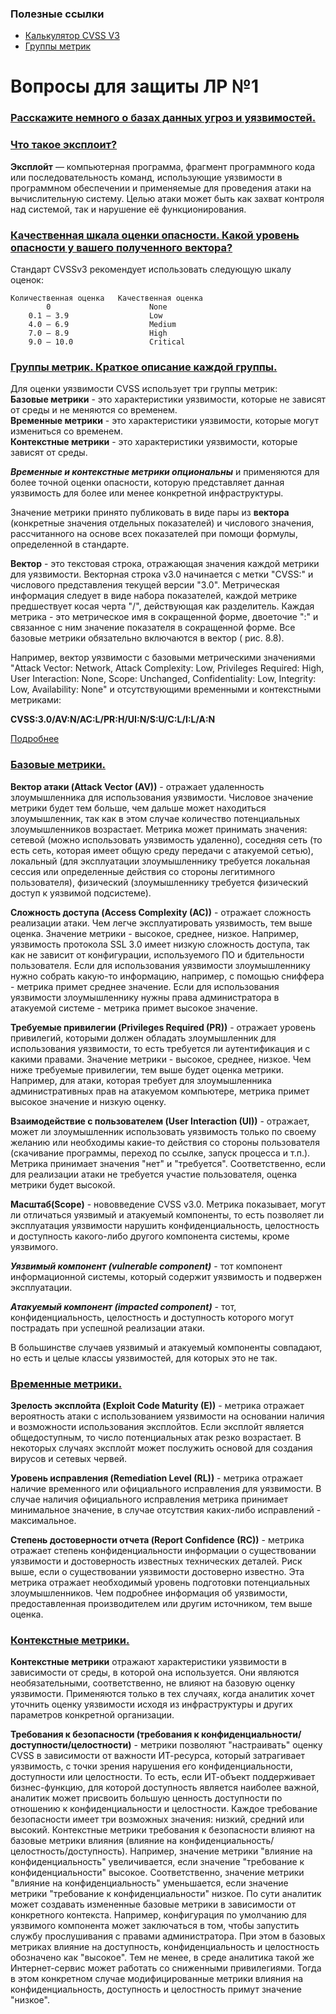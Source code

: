 
### Полезные ссылки
* [Калькулятор CVSS V3](https://bdu.fstec.ru/calc3)
* [Группы метрик](https://intuit.ru/studies/courses/3649/891/lecture/32334?page=4)

# Вопросы для защиты ЛР №1

### <ins>Расскажите немного о базах данных угроз и уязвимостей.</ins>

### <ins>Что такое эксплоит? </ins>

**Эксплойт** — компьютерная программа, фрагмент программного кода или последовательность команд, использующие уязвимости в программном обеспечении и применяемые для проведения атаки на вычислительную систему. Целью атаки может быть как захват контроля над системой, так и нарушение её функционирования.


###  <ins>Качественная шкала оценки опасности. Какой уровень опасности у вашего полученного вектора?</ins>
    
Стандарт CVSSv3 рекомендует использовать следующую шкалу оценок:

    Количественная оценка	Качественная оценка
            0	                   None
        0.1 — 3.9	               Low
        4.0 — 6.9	               Medium
        7.0 — 8.9	               High
        9.0 — 10.0	               Critical


###  <ins>Группы метрик. Краткое описание каждой группы.</ins>

Для оценки уязвимости CVSS использует три группы метрик: <br>
**Базовые метрики** - это характеристики уязвимости, которые не зависят от среды и не меняются со временем.<br>
**Временные метрики** - это характеристики уязвимости, которые могут измениться со временем.<br>
**Контекстные метрики** - это характеристики уязвимости, которые зависят от среды.<br>

***Временные и контекстные метрики опциональны*** и применяются для более точной оценки опасности, которую представляет данная уязвимость для более или менее конкретной инфраструктуры.

Значение метрики принято публиковать в виде пары из **вектора** (конкретные значения отдельных показателей) и числового значения, рассчитанного на основе всех показателей при помощи формулы, определенной в стандарте.

**Вектор** - это текстовая строка, отражающая значения каждой метрики для уязвимости. Векторная строка v3.0 начинается с метки "CVSS:" и числового представления текущей версии "3.0". Метрическая информация следует в виде набора показателей, каждой метрике предшествует косая черта "/", действующая как разделитель. Каждая метрика - это метрическое имя в сокращенной форме, двоеточие ":" и связанное с ним значение показателя в сокращенной форме. Все базовые метрики обязательно включаются в вектор ( рис. 8.8).

Например, вектор уязвимости с базовыми метрическими значениями "Attack Vector: Network, Attack Complexity: Low, Privileges Required: High, User Interaction: None, Scope: Unchanged, Confidentiality: Low, Integrity: Low, Availability: None" и отсутствующими временными и контекстными метриками:

**CVSS:3.0/AV:N/AC:L/PR:H/UI:N/S:U/C:L/I:L/A:N**

[Подробнее](https://intuit.ru/studies/courses/3649/891/lecture/32334?page=4)

### <ins>Базовые метрики.</ins>

**Вектор атаки (Attack Vector (AV))** - отражает удаленность злоумышленника для использования уязвимости. Числовое значение метрики будет тем больше, чем дальше может находиться злоумышленник, так как в этом случае количество потенциальных злоумышленников возрастает. Метрика может принимать значения: сетевой (можно использовать уязвимость удаленно), соседняя сеть (то есть сеть, которая имеет общую среду передачи с атакуемой сетью), локальный (для эксплуатации злоумышленнику требуется локальная сессия или определенные действия со стороны легитимного пользователя), физический (злоумышленнику требуется физический доступ к уязвимой подсистеме).

**Сложность доступа (Access Complexity (AC))** - отражает сложность реализации атаки. Чем легче эксплуатировать уязвимость, тем выше оценка. Значение метрики - высокое, среднее, низкое. Например, уязвимость протокола SSL 3.0 имеет низкую сложность доступа, так как не зависит от конфигурации, используемого ПО и бдительности пользователя. Если для использования уязвимости злоумышленнику нужно собрать какую-то информацию, например, с помощью сниффера - метрика примет среднее значение. Если для использования уязвимости злоумышленнику нужны права администратора в атакуемой системе - метрика примет высокое значение.

**Требуемые привилегии (Privileges Required (PR))** - отражает уровень привилегий, которыми должен обладать злоумышленник для использования уязвимости, то есть требуется ли аутентификация и с какими правами. Значение метрики - высокое, среднее, низкое. Чем ниже требуемые привилегии, тем выше будет оценка метрики. Например, для атаки, которая требует для злоумышленника административных прав на атакуемом компьютере, метрика примет высокое значение и низкую оценку.

**Взаимодействие с пользователем (User Interaction (UI))** - отражает, может ли злоумышленник использовать уязвимость только по своему желанию или необходимы какие-то действия со стороны пользователя (скачивание программы, переход по ссылке, запуск процесса и т.п.). Метрика принимает значения "нет" и "требуется". Соответственно, если для реализации атаки не требуется участие пользователя, оценка метрики будет высокой.

**Масштаб(Scope)** - нововведение CVSS v3.0. Метрика показывает, могут ли отличаться уязвимый и атакуемый компоненты, то есть позволяет ли эксплуатация уязвимости нарушить конфиденциальность, целостность и доступность какого-либо другого компонента системы, кроме уязвимого.

***Уязвимый компонент (vulnerable component)*** - тот компонент информационной системы, который содержит уязвимость и подвержен эксплуатации.

***Атакуемый компонент (impacted component)*** - тот, конфиденциальность, целостность и доступность которого могут пострадать при успешной реализации атаки.

В большинстве случаев уязвимый и атакуемый компоненты совпадают, но есть и целые классы уязвимостей, для которых это не так.


### <ins>Временные метрики.</ins>

**Зрелость эксплойта (Exploit Code Maturity (E))** - метрика отражает вероятность атаки с использованием уязвимости на основании наличия и возможности использования эксплойтов. Если эксплойт является общедоступным, то число потенциальных атак резко возрастает. В некоторых случаях эксплойт может послужить основой для создания вирусов и сетевых червей.

**Уровень исправления (Remediation Level (RL))** - метрика отражает наличие временного или официального исправления для уязвимости. В случае наличия официального исправления метрика принимает минимальное значение, в случае отсутствия каких-либо исправлений - максимальное.

**Степень достоверности отчета (Report Confidence (RC))** - метрика отражает степень конфиденциальности информации о существовании уязвимости и достоверность известных технических деталей. Риск выше, если о существовании уязвимости достоверно известно. Эта метрика отражает необходимый уровень подготовки потенциальных злоумышленников. Чем подробнее информация об уязвимости, предоставленная производителем или другим источником, тем выше оценка.


### <ins>Контекстные метрики.</ins>

**Контекстные метрики** отражают характеристики уязвимости в зависимости от среды, в которой она используется. Они являются необязательными, соответственно, не влияют на базовую оценку уязвимости. Применяются только в тех случаях, когда аналитик хочет уточнить оценку уязвимости исходя из инфраструктуры и других параметров конкретной организации.

**Требования к безопасности (требования к конфиденциальности/доступности/целостности)** - метрики позволяют "настраивать" оценку CVSS в зависимости от важности ИТ-ресурса, который затрагивает уязвимость, с точки зрения нарушения его конфиденциальности, доступности или целостности. То есть, если ИТ-объект поддерживает бизнес-функцию, для которой доступность является наиболее важной, аналитик может присвоить большую ценность доступности по отношению к конфиденциальности и целостности. Каждое требование безопасности имеет три возможных значения: низкий, средний или высокий. Контекстные метрики требования к безопасности влияют на базовые метрики влияния (влияние на конфиденциальность/целостность/доступность). Например, значение метрики "влияние на конфиденциальность" увеличивается, если значение "требование к конфиденциальности" высокое. Соответственно, значение метрики "влияние на конфиденциальность" уменьшается, если значение метрики "требование к конфиденциальности" низкое. По сути аналитик может создавать измененные базовые метрики в зависимости от конкретного контекста. Например, конфигурация по умолчанию для уязвимого компонента может заключаться в том, чтобы запустить службу прослушивания с правами администратора. При этом в базовых метриках влияние на доступность, конфиденциальность и целостность обозначено как "высокое". Тем не менее, в среде аналитика такой же Интернет-сервис может работать со сниженными привилегиями. Тогда в этом конкретном случае модифицированные метрики влияния на конфиденциальность, доступность и целостность примут значение "низкое".
